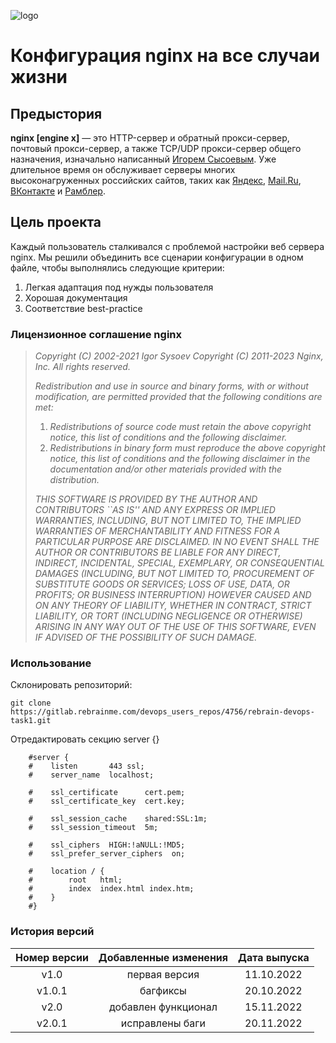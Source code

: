 
![logo](https://images.squarespace-cdn.com/content/55916c9fe4b0f356a27adc38/1436353372925-GTN274AXNY1YXT4F9IT8/nginx.png)

# Конфигурация nginx на все случаи жизни
## Предыстория
**nginx [engine x]** — это HTTP-сервер и обратный прокси-сервер, почтовый прокси-сервер, а также TCP/UDP прокси-сервер общего назначения, изначально написанный [Игорем Сысоевым](http://sysoev.ru/). Уже длительное время он обслуживает серверы многих высоконагруженных российских сайтов, таких как [Яндекс](http://www.yandex.ru/), [Mail.Ru](http://mail.ru/), [ВКонтакте](http://vk.com/) и [Рамблер](http://www.rambler.ru/). 

## Цель проекта
Каждый пользователь сталкивался с проблемой настройки веб сервера nginx. Мы решили объединить все сценарии конфигурации в одном файле, чтобы выполнялись следующие критерии:
1. Легкая адаптация под нужды пользователя
2. Хорошая документация
3. Соответствие best-practice

### Лицензионное соглашение nginx
> *Copyright (C) 2002-2021 Igor Sysoev
> Copyright (C) 2011-2023 Nginx, Inc.
> All rights reserved.*
>
> *Redistribution and use in source and binary forms, with  or without
> modification, are permitted provided that the following conditions
> are met:*
> 1. *Redistributions of source code must retain the above copyright
>    notice, this list of conditions and the following disclaimer.*
> 2. *Redistributions in binary form must reproduce the above copyright
>    notice, this list of conditions and the following disclaimer in the
>    documentation and/or other materials provided with the distribution.*
>
> *THIS SOFTWARE IS PROVIDED BY THE AUTHOR AND CONTRIBUTORS ``AS IS'' AND
> ANY EXPRESS OR IMPLIED WARRANTIES, INCLUDING, BUT NOT LIMITED TO, THE
>  IMPLIED WARRANTIES OF MERCHANTABILITY AND FITNESS FOR A PARTICULAR PURPOSE
> ARE DISCLAIMED.  IN NO EVENT SHALL THE AUTHOR OR CONTRIBUTORS BE LIABLE
> FOR ANY DIRECT, INDIRECT, INCIDENTAL, SPECIAL, EXEMPLARY, OR CONSEQUENTIAL
> DAMAGES (INCLUDING, BUT NOT LIMITED TO, PROCUREMENT OF SUBSTITUTE GOODS
> OR SERVICES; LOSS OF USE, DATA, OR PROFITS; OR BUSINESS INTERRUPTION)
> HOWEVER CAUSED AND ON ANY THEORY OF LIABILITY, WHETHER IN CONTRACT, STRICT
> LIABILITY, OR TORT (INCLUDING NEGLIGENCE OR OTHERWISE) ARISING IN ANY WAY
> OUT OF THE USE OF THIS SOFTWARE, EVEN IF ADVISED OF THE POSSIBILITY OF
> SUCH DAMAGE.*


### Использование
Склонировать репозиторий:
```
git clone https://gitlab.rebrainme.com/devops_users_repos/4756/rebrain-devops-task1.git
```
Отредактировать секцию server {}
```
    #server {
    #    listen       443 ssl;
    #    server_name  localhost;

    #    ssl_certificate      cert.pem;
    #    ssl_certificate_key  cert.key;

    #    ssl_session_cache    shared:SSL:1m;
    #    ssl_session_timeout  5m;

    #    ssl_ciphers  HIGH:!aNULL:!MD5;
    #    ssl_prefer_server_ciphers  on;

    #    location / {
    #        root   html;
    #        index  index.html index.htm;
    #    }
    #}

```

### История версий
|Номер версии|Добавленные изменения|Дата выпуска|
|:---:|:---:|:---:|
|v1.0|первая версия|11.10.2022|
|v1.0.1|багфиксы|20.10.2022|
|v2.0|добавлен функционал|15.11.2022|
|v2.0.1|исправлены баги|20.11.2022|
